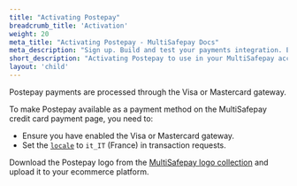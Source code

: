 ```yaml
---
title: "Activating Postepay"
breadcrumb_title: 'Activation'
weight: 20
meta_title: "Activating Postepay - MultiSafepay Docs"
meta_description: "Sign up. Build and test your payments integration. Explore our products and services. Use our API Reference, SDKs, and wrappers. Get support."
short_description: "Activating Postepay to use in your MultiSafepay account"
layout: 'child'
---
```

Postepay payments are processed through the Visa or Mastercard gateway.

To make Postepay available as a payment method on the MultiSafepay credit card payment page, you need to:

- Ensure you have enabled the Visa or Mastercard gateway.
- Set the [`locale`](/faq/api/locale) to `it_IT` (France) in transaction requests.

Download the Postepay logo from the [MultiSafepay logo collection](/faq/general/where-find-logo-payment-methods) and upload it to your ecommerce platform. 
